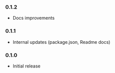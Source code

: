### 0.1.2

- Docs improvements

### 0.1.1

- Internal updates (package.json, Readme docs)

### 0.1.0

- Initial release
